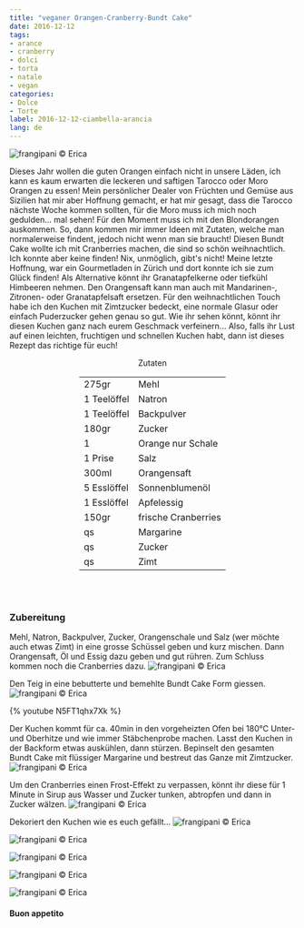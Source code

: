 ```yaml
---
title: "veganer Orangen-Cranberry-Bundt Cake"
date: 2016-12-12
tags:
- arance
- cranberry
- dolci
- torta
- natale
- vegan
categories:
- Dolce
- Torte
label: 2016-12-12-ciambella-arancia
lang: de
---
```

![](../2016-12-12-ciambella-arancia-e-cranberries/header.jpg "frangipani © Erica")

Dieses Jahr wollen die guten Orangen einfach nicht in unsere Läden, ich kann es kaum erwarten die leckeren und saftigen Tarocco oder Moro Orangen zu essen! Mein persönlicher Dealer von Früchten und Gemüse aus Sizilien hat mir aber Hoffnung gemacht, er hat mir gesagt, dass die Tarocco nächste Woche kommen sollten, für die Moro muss ich mich noch gedulden... mal sehen! Für den Moment muss ich mit den Blondorangen auskommen. So, dann kommen mir immer Ideen mit Zutaten, welche man normalerweise findent, jedoch nicht wenn man sie braucht! Diesen Bundt Cake wollte ich mit Cranberries machen, die sind so schön weihnachtlich. Ich konnte aber keine finden! Nix, unmöglich, gibt's nicht! Meine letzte Hoffnung, war ein Gourmetladen in Zürich und dort konnte ich sie zum Glück finden! Als Alternative könnt ihr Granatapfelkerne oder tiefkühl Himbeeren nehmen. Den Orangensaft kann man auch mit Mandarinen-, Zitronen- oder Granatapfelsaft ersetzen. Für den weihnachtlichen Touch habe ich den Kuchen mit Zimtzucker bedeckt, eine normale Glasur oder einfach Puderzucker gehen genau so gut. Wie ihr sehen könnt, könnt ihr diesen Kuchen ganz nach eurem Geschmack verfeinern... Also, falls ihr Lust auf einen leichten, fruchtigen und schnellen Kuchen habt, dann ist dieses Rezept das richtige für euch!

<div id="wrapper" style="text-align: center">
  <div id="yourdiv" style="display: inline-block;">
    <div class="ingredients">
      <div class="ingredients-title">Zutaten</div>
      <table>
        <tbody>
          <tr>
            <td>275gr</td>
            <td>Mehl</td>
          </tr>
          <tr>
            <td>1 Teelöffel</td>
            <td>Natron</td>
          </tr>
          <tr>
            <td>1 Teelöffel</td>
            <td>Backpulver</td>
          </tr>
          <tr>
            <td>180gr</td>
            <td>Zucker</td>
          </tr>
          <tr>
            <td>1</td>
            <td>Orange nur Schale</td>
          </tr>
          <tr>
            <td>1 Prise</td>
            <td>Salz</td>
          </tr>
          <tr>
            <td>300ml</td>
            <td>Orangensaft</td>
          </tr>
          <tr>
            <td>5 Esslöffel</td>
            <td>Sonnenblumenöl</td>        
          </tr>
          <tr>
            <td>1 Esslöffel</td>
            <td>Apfelessig</td>
          </tr>
          <tr>
            <td>150gr</td>
            <td>frische Cranberries</td>
          </tr>
          <tr>
            <td>qs</td>
            <td>Margarine</td>        
          </tr>
          <tr>
            <td>qs</td>
            <td>Zucker</td>
          </tr>
          <tr>
            <td>qs</td>
            <td>Zimt</td>
          </tr>
        </tbody>
      </table>
      <br></br>
    </div>
  </div>
</div>


<h3>
  <font color="grey">
    <i class="fa fa-cogs"></i>
  </font> Zubereitung
</h3>

Mehl, Natron, Backpulver, Zucker, Orangenschale und Salz (wer möchte auch etwas Zimt) in eine grosse Schüssel geben und kurz mischen. Dann Orangensaft, Öl und Essig dazu geben und gut rühren. Zum Schluss kommen noch die Cranberries dazu.
![](../2016-12-12-ciambella-arancia-e-cranberries/impasto.jpg "frangipani © Erica")

Den Teig in eine bebutterte und bemehlte Bundt Cake Form giessen.
![](../2016-12-12-ciambella-arancia-e-cranberries/teglia.jpg "frangipani © Erica")

{% youtube N5FT1qhx7Xk %}

Der Kuchen kommt für ca. 40min in den vorgeheizten Ofen bei 180°C Unter- und Oberhitze und wie immer Stäbchenprobe machen. Lasst den Kuchen in der Backform etwas auskühlen, dann stürzen. Bepinselt den gesamten Bundt Cake mit flüssiger Margarine und bestreut das Ganze mit Zimtzucker.
![](../2016-12-12-ciambella-arancia-e-cranberries/zucchero.jpg "frangipani © Erica")

Um den Cranberries einen Frost-Effekt zu verpassen, könnt ihr diese für 1 Minute in Sirup aus Wasser und Zucker tunken, abtropfen und dann in Zucker wälzen.
![](../2016-12-12-ciambella-arancia-e-cranberries/cranberries.jpg "frangipani © Erica")

Dekoriert den Kuchen wie es euch gefällt...
![](../2016-12-12-ciambella-arancia-e-cranberries/risultato1.jpg "frangipani © Erica")

![](../2016-12-12-ciambella-arancia-e-cranberries/risultato2.jpg "frangipani © Erica")

![](../2016-12-12-ciambella-arancia-e-cranberries/risultato3.jpg "frangipani © Erica")

![](../2016-12-12-ciambella-arancia-e-cranberries/risultato4.jpg "frangipani © Erica")

![](../2016-12-12-ciambella-arancia-e-cranberries/risultato5.jpg "frangipani © Erica")


<h4>Buon appetito
  <font color="red">
    <i class="fa fa-smile-o"></i>
  </font>
</h4>
